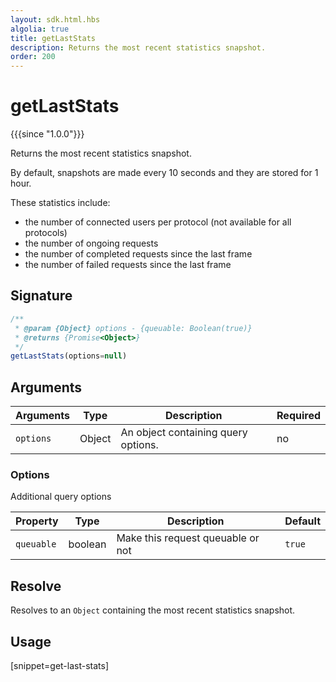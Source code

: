 ```yaml
---
layout: sdk.html.hbs
algolia: true
title: getLastStats
description: Returns the most recent statistics snapshot.
order: 200
---
```


# getLastStats

{{{since "1.0.0"}}}

Returns the most recent statistics snapshot.

By default, snapshots are made every 10 seconds and they are stored for 1 hour.

These statistics include:

* the number of connected users per protocol (not available for all protocols)
* the number of ongoing requests
* the number of completed requests since the last frame
* the number of failed requests since the last frame
## Signature

```javascript
/**
 * @param {Object} options - {queuable: Boolean(true)}
 * @returns {Promise<Object>}
 */
getLastStats(options=null)
```

## Arguments

| Arguments | Type   | Description                         | Required |
| --------- | ------ | ----------------------------------- | -------- |
| `options` | Object | An object containing query options. | no       |

### **Options**

Additional query options

| Property   | Type    | Description                       | Default |
| ---------- | ------- | --------------------------------- | ------- |
| `queuable` | boolean | Make this request queuable or not | `true`  |


## Resolve

Resolves to an `Object` containing the most recent statistics snapshot.

## Usage

[snippet=get-last-stats]
